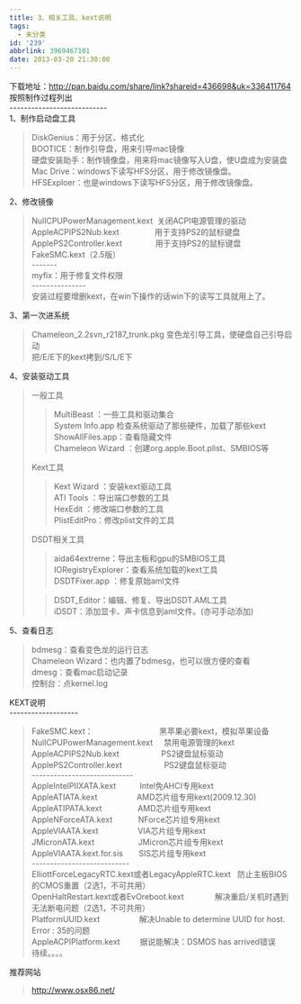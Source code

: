 ```yaml
---
title: 3、相关工具、kext说明
tags:
  - 未分类
id: '239'
abbrlink: 3969467101
date: 2013-03-20 21:30:00
---
```


  
下载地址：http://pan.baidu.com/share/link?shareid=436698&uk=336411764  
按照制作过程列出  
\---------------------------  
1、制作启动盘工具  

> DiskGenius：用于分区、格式化  
> BOOTICE：制作引导盘，用来引导mac镜像  
> 硬盘安装助手：制作镜像盘，用来将mac镜像写入U盘，使U盘成为安装盘  
> Mac Drive：windows下读写HFS分区，用于修改镜像盘。  
> HFSExploer：也是windows下读写HFS分区，用于修改镜像盘。

  
2、修改镜像  

> NullCPUPowerManagement.kext  关闭ACPI电源管理的驱动  
> AppleACPIPS2Nub.kext                用于支持PS2的鼠标键盘  
> ApplePS2Controller.kext               用于支持PS2的鼠标键盘  
> FakeSMC.kext（2.5版）  
> \-------  
> myfix：用于修复文件权限  
> \---------------  
> 安装过程要增删kext，在win下操作的话win下的读写工具就用上了。  
>   

  
3、第一次进系统  

> Chameleon\_2.2svn\_r2187\_trunk.pkg 变色龙引导工具，使硬盘自己引导启动  
> 把/E/E下的kext拷到/S/L/E下  
>   

4、安装驱动工具  

> 一般工具  
> 
> > MultiBeast ：一些工具和驱动集合  
> > System Info.app 检查系统驱动了那些硬件，加载了那些kext  
> > ShowAllFiles.app：查看隐藏文件  
> > Chameleon Wizard ：创建org.apple.Boot.plist、SMBIOS等  
> 
>   
> Kext工具  
> 
> > Kext Wizard ：安装kext驱动工具  
> > ATI Tools ：导出端口参数的工具  
> > HexEdit ：修改端口参数的工具  
> > PlistEditPro：修改plist文件的工具  
> 
>   
> DSDT相关工具  
> 
> > aida64extreme：导出主板和gpu的SMBIOS工具  
> > IORegistryExplorer：查看系统加载的kext工具  
> > DSDTFixer.app ：修复原始aml文件  
> 
> > DSDT\_Editor：编辑、修复、导出DSDT.AML工具  
> > iDSDT：添加显卡、声卡信息到aml文件。(亦可手动添加)  
> >   
> 
>   

5、查看日志  

> bdmesg：查看变色龙的运行日志  
> Chameleon Wizard：也内置了bdmesg，也可以很方便的查看  
> dmesg：查看mac启动记录  
> 控制台：点kernel.log

  
  
  
KEXT说明  
\-------------------  

> FakeSMC.kext：                              黑苹果必要kext，模拟苹果设备  
> NullCPUPowerManagement.kext     禁用电源管理的kext  
> AppleACPIPS2Nub.kext                   PS2键盘鼠标驱动  
> ApplePS2Controller.kext                   PS2键盘鼠标驱动  
> \----------------------------  
> AppleIntelPIIXATA.kext　　　Intel免AHCI专用kext  
> AppleATIATA.kext　　　　　AMD芯片组专用kext(2009.12.30)  
> AppleATIPATA.kext　　　　  AMD芯片组专用kext  
> AppleNForceATA.kext　　　 NForce芯片组专用kext  
> AppleVIAATA.kext　　　　　VIA芯片组专用kext  
> JMicronATA.kext　　　　　  JMicron芯片组专用kext  
> AppleVIAATA.kext.for.sis　　SIS芯片组专用kext  
> \---------------------------  
> ElliottForceLegacyRTC.kext或者LegacyAppleRTC.kext   防止主板BIOS的CMOS重置（2选1，不可共用）  
> OpenHaltRestart.kext或者EvOreboot.kext              解决重启/关机时遇到无法断电问题（2选1，不可共用）  
> PlatformUUID.kext　　　　　解决Unable to determine UUID for host. Error : 35的问题  
> AppleACPIPlatform.kext         据说能解决：DSMOS has arrived错误  
> 待续。。。。  

  
  
  
推荐网站  

> http://www.osx86.net/  
>